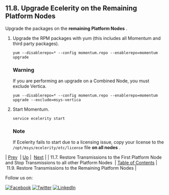 ## 11.8. Upgrade Ecelerity on the Remaining Platform Nodes

Upgrade the packages on the **remaining Platform Nodes** .

1.  Upgrade the RPM packages with yum (this includes all Momentum and third party packages).

    `yum --disablerepo=* --config momentum.repo --enablerepo=momentum upgrade`
    ### Warning

    If you are performing an upgrade on a Combined Node, you must exclude Vertica.

    `yum --disablerepo=* --config momentum.repo --enablerepo=momentum upgrade --exclude=msys-vertica`
2.  Start Momentum.

    `service ecelerity start`
    ### Note

    If Ecelerity fails to start due to a licensing issue, copy your license to the `/opt/msys/ecelerity/etc/license` file **on all nodes** .

| [Prev](upgrade.two_tier.preparation.stop_transmissions_rolling.php)  | [Up](upgrade.two_tier_configuration_rolling.php) |  [Next](upgrade.two_tier.preparation.restore_tranmissions_rolling.php) |
| 11.7. Restore Transmissions to the First Platform Node and Stop Transmissions to all other Platform Nodes  | [Table of Contents](index.php) |  11.9. Restore Transmissions to the Remaining Platform Nodes |

Follow us on:

[![Facebook](https://support.messagesystems.com/images/icon-facebook.png)](http://www.facebook.com/messagesystems) [![Twitter](https://support.messagesystems.com/images/icon-twitter.png)](http://twitter.com/#!/MessageSystems) [![LinkedIn](https://support.messagesystems.com/images/icon-linkedin.png)](http://www.linkedin.com/company/message-systems)